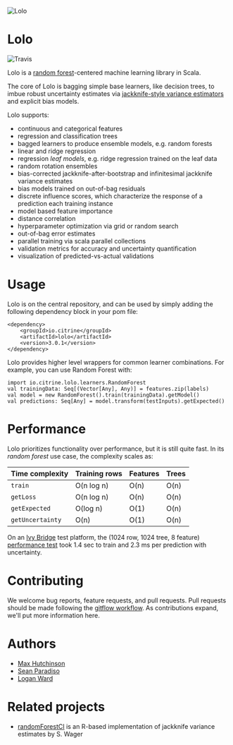 ![Lolo](https://upload.wikimedia.org/wikipedia/commons/thumb/a/a8/Rainy_Lake_in_Lolo_National_Forest.jpg/284px-Rainy_Lake_in_Lolo_National_Forest.jpg)

Lolo
====

![Travis](https://travis-ci.org/CitrineInformatics/lolo.svg?branch=develop)

Lolo is a [random forest](https://en.wikipedia.org/wiki/Lolo_National_Forest)-centered machine learning library in Scala.

The core of Lolo is bagging simple base learners, like decision trees, to imbue robust uncertainty estimates via 
[jackknife-style variance estimators](http://jmlr.org/papers/volume15/wager14a/wager14a.pdf) and explicit bias models.

Lolo supports:
 * continuous and categorical features
 * regression and classification trees
 * bagged learners to produce ensemble models, e.g. random forests
 * linear and ridge regression
 * regression _leaf models_, e.g. ridge regression trained on the leaf data
 * random rotation ensembles
 * bias-corrected jackknife-after-bootstrap and infinitesimal jackknife variance estimates
 * bias models trained on out-of-bag residuals
 * discrete influence scores, which characterize the response of a prediction each training instance
 * model based feature importance
 * distance correlation
 * hyperparameter optimization via grid or random search
 * out-of-bag error estimates
 * parallel training via scala parallel collections
 * validation metrics for accuracy and uncertainty quantification
 * visualization of predicted-vs-actual validations

# Usage
Lolo is on the central repository, and can be used by simply adding the following dependency block in your pom file:
```
<dependency>
    <groupId>io.citrine</groupId>
    <artifactId>lolo</artifactId>
    <version>3.0.1</version>
</dependency>
```
Lolo provides higher level wrappers for common learner combinations.
For example, you can use Random Forest with:
```
import io.citrine.lolo.learners.RandomForest
val trainingData: Seq[(Vector[Any], Any)] = features.zip(labels)
val model = new RandomForest().train(trainingData).getModel()
val predictions: Seq[Any] = model.transform(testInputs).getExpected()
```

# Performance
Lolo prioritizes functionality over performance, but it is still quite fast.  In its _random forest_ use case, the complexity scales as:

| Time complexity | Training rows | Features | Trees |
|-------|--------|-------|-------|
| `train` | O(n log n) | O(n) | O(n) |
| `getLoss` | O(n log n) | O(n) | O(n) |
| `getExpected` | O(log n) | O(1) | O(n) |
| `getUncertainty` | O(n) | O(1) | O(n) |

On an [Ivy Bridge](http://ark.intel.com/products/77780/Intel-Core-i7-4930K-Processor-12M-Cache-up-to-3_90-GHz) test platform, the (1024 row, 1024 tree, 8 feature) [performance test](src/test/scala/io/citrine/lolo/PerformanceTest.scala) took 1.4 sec to train and 2.3 ms per prediction with uncertainty.


# Contributing
We welcome bug reports, feature requests, and pull requests.  Pull requests should be made following the [gitflow workflow](https://www.atlassian.com/git/tutorials/comparing-workflows/feature-branch-workflow).  As contributions expand, we'll put more information here.

# Authors
 * [Max Hutchinson](https://github.com/maxhutch/)
 * [Sean Paradiso](https://github.com/sparadiso)
 * [Logan Ward](https://github.com/WardLT)
 
# Related projects
 * [randomForestCI](https://github.com/swager/randomForestCI) is an R-based implementation of jackknife variance estimates by S. Wager
